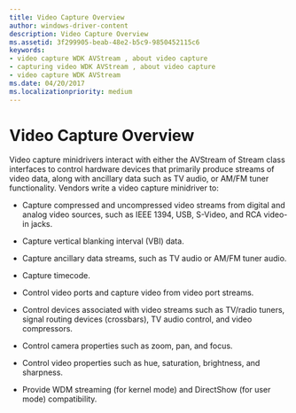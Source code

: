 ```yaml
---
title: Video Capture Overview
author: windows-driver-content
description: Video Capture Overview
ms.assetid: 3f299905-beab-48e2-b5c9-9850452115c6
keywords:
- video capture WDK AVStream , about video capture
- capturing video WDK AVStream , about video capture
- video capture WDK AVStream
ms.date: 04/20/2017
ms.localizationpriority: medium
---
```


# Video Capture Overview


Video capture minidrivers interact with either the AVStream of Stream class interfaces to control hardware devices that primarily produce streams of video data, along with ancillary data such as TV audio, or AM/FM tuner functionality. Vendors write a video capture minidriver to:

-   Capture compressed and uncompressed video streams from digital and analog video sources, such as IEEE 1394, USB, S-Video, and RCA video-in jacks.

-   Capture vertical blanking interval (VBI) data.

-   Capture ancillary data streams, such as TV audio or AM/FM tuner audio.

-   Capture timecode.

-   Control video ports and capture video from video port streams.

-   Control devices associated with video streams such as TV/radio tuners, signal routing devices (crossbars), TV audio control, and video compressors.

-   Control camera properties such as zoom, pan, and focus.

-   Control video properties such as hue, saturation, brightness, and sharpness.

-   Provide WDM streaming (for kernel mode) and DirectShow (for user mode) compatibility.

 

 




